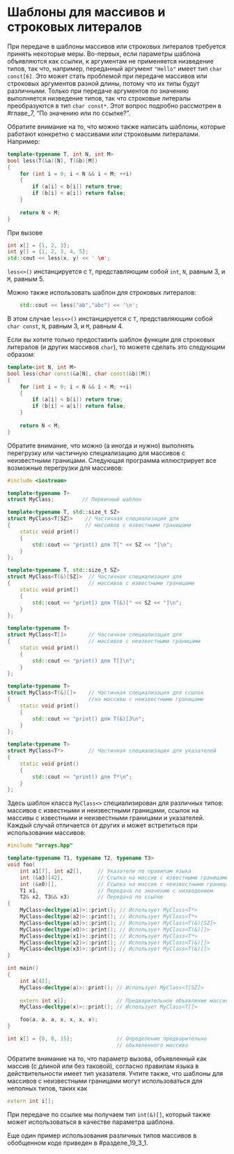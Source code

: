 
# Шаблоны для массивов и строковых литералов

При передаче в шаблоны массивов или строковых литералов требуется принять некоторые меры. Во-первых, если параметры шаблона объявляются как ссылки, к аргументам не применяется низведение типов, так что, например, переданный аргумент `"Hello"` имеет тип `char const[6]`. Это может стать проблемой при передаче массивов или строковых аргументов разной длины, потому что их типы будут различными. Только при передаче аргументов по значению выполняется низведение типов, так что строковые литералы преобразуются в тип `char const*`. Этот вопрос подробно рассмотрен в #главе_7, “По значению или по ссылке?”.

Обратите внимание на то, что можно также написать шаблоны, которые работают конкретно с массивами или строковыми литералами. Например:
```c++
template<typename T, int N, int M>
bool less(T(&a)[N], T(&b)[M])
{
	for (int i = 0; i < N && i < M; ++i)
	{
		if (a[i] < b[i]) return true;
		if (b[i] < a[i]) return false;
	}
	
	return N < M;
}
```

При вызове
```c++
int x[] = {1, 2, 3};
int y[] = {1, 2, 3, 4, 5};
std::cout << less(x, y) << ' \n';
```

`less<>()` инстанцируется с `T`, представляющим собой `int`, `N`, равным 3, и `M`, равным 5.

Можно также использовать шаблон для строковых литералов:
```c++
	std::cout << less("ab","abc") << '\n';
```

В этом случае `less<>()` инстанцируется с `Т`, представляющим собой `char const`, `N`, равным 3, и `М`, равным 4.

Если вы хотите только предоставить шаблон функции для строковых литералов (и других массивов `char`), то можете сделать это следующим образом:
```c++
template<int N, int М>
bool less(char const(&a[N], char const(&b)[M])
{
	for (int i = 0; i < N && i < M; ++i)
	{
		if (a[i] < b[i]) return true;
		if (b[i] < a[i]) return false;
	}
	
	return N < M;
}
```

Обратите внимание, что можно (а иногда и нужно) выполнять перегрузку или частичную специализацию для массивов с неизвестными границами. Следующая программа иллюстрирует все возможные перегрузки для массивов:
```c++
#include <iostream>

template<typename T>
struct MyClass;         // Первичный шаблон

template<typename T, std::size_t SZ>
struct MyClass<T[SZ]>    // Частичная специализация для
{                        // массивов с известными границами
	static void print()
	{
		std::cout << "print() для T[" << SZ << "]\n";
	}
};

template<typename T, std::size_t SZ>
struct MyClass<T(&)[SZ]>  // Частичная специализация для
{                         // массивов с известными границами
	static void print])
	{
		std::cout << "print]) для T(&)[" << SZ << "]\n";
	}
};

template<typename T>
struct MyClass<T[]>       // Частичная специализация для
{                         // массивов с неизвестными границами
	static void print()
	{
		std::cout << "print() для T[]\n";
	}
};

template<typename T>
struct MyClass<T(&)[]>    // Частичная специализация для ссылок
{                         //на массивы с неизвестными границами
	static void print()
	{
		std::cout << "print() для T(&)[J\n";
	}
};

template<typename T>
struct MyClass<T*>        // Частичная специализация для указателей
{
	static void print()
	{
		std::cout << "print() для T*\n";
	}
};
```

Здесь шаблон класса `MyClass<>` специализирован для различных типов: массивов с известными и неизвестными границами, ссылок на массивы с известными и неизвестными границами и указателей. Каждый случай отличается от других и может встретиться при использовании массивов:
```c++
#include "arrays.hpp"

template<typename T1, typename T2, typename T3>
void foo(
	int a1[7], int a2[],     // Указатели по правилам языка
	int (&a3)[42],           // Ссылка на массив с известными границами
    int (&x0)[],             // Ссылка на массив с неизвестными границами
	T1 x1,                   // Передача по значению с низведением
	T2& x2, T3&& x3)         // Передача по ссылке
{
	MyClass<decltype(a1)>::print(); // Использует MyClass<T*>
	МуСlass<decltype(a2)>::print(); // Использует MyClass<T*>
	MyClass<decltype(a3)>::print(); // Использует MyClass<T(&)[SZ]>
	MyClass<decltype(xO)>::print(); // Использует MyClass<T(&)[]>
	MyClass<decltype(x1)>::print(); // Использует MyClass<T*>
	MyClass<decltype(x2)>::print(); // Использует MyClass<T(&)[]>
	MyClass<decltype(x3)>::print(); // Использует MyClass<T(&)[]>
}

int main()
{
	int a[42];
	MyClass<decltype(a)>::print(); // Использует MyClass<T[SZ]>
	
	extern int x[];                // Предварительное объявление массива
	MyClass<decltype(х)>::print(); // Использует MyClass<T[]>

	foo(a, a, a, x, x, x, x);
}

int x[] = {0, 8, 15};              // Определение предварительно
								   // объявленного массива
```

Обратите внимание на то, что параметр вызова, объявленный как массив (с длиной или без таковой), согласно правилам языка в действительности имеет тип указателя. Учтите также, что шаблоны для массивов с неизвестными границами могут использоваться для неполных типов, таких как
```c++
extern int i[];
```

При передаче по ссылке мы получаем тип `int(&)[]`, который также может использоваться в качестве параметра шаблона.

Еще один пример использования различных типов массивов в обобщенном коде приведен в #разделе_19_3_1.

